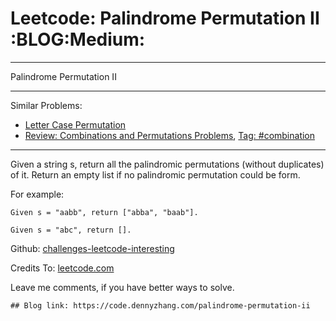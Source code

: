 # Leetcode: Palindrome Permutation II     :BLOG:Medium:


---

Palindrome Permutation II  

---

Similar Problems:  
-   [Letter Case Permutation](https://code.dennyzhang.com/letter-case-permutation)
-   [Review: Combinations and Permutations Problems](https://code.dennyzhang.com/review-combination), [Tag: #combination](https://code.dennyzhang.com/tag/combination)

---

Given a string s, return all the palindromic permutations (without duplicates) of it. Return an empty list if no palindromic permutation could be form.  

For example:  

    Given s = "aabb", return ["abba", "baab"].
    
    Given s = "abc", return [].

Github: [challenges-leetcode-interesting](https://github.com/DennyZhang/challenges-leetcode-interesting/tree/master/palindrome-permutation-ii)  

Credits To: [leetcode.com](https://leetcode.com/problems/palindrome-permutation-ii/description/)  

Leave me comments, if you have better ways to solve.  

    ## Blog link: https://code.dennyzhang.com/palindrome-permutation-ii